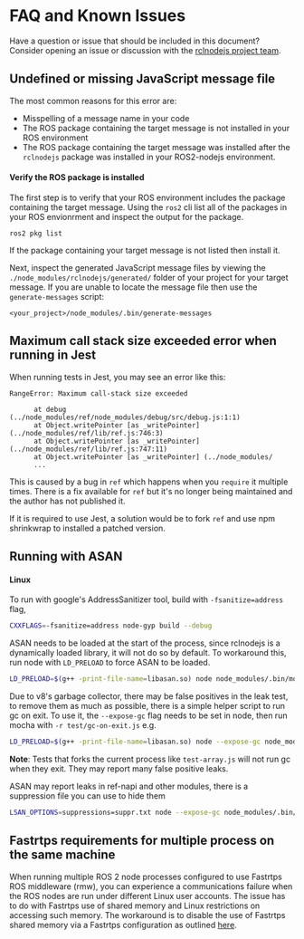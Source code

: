 # FAQ and Known Issues

Have a question or issue that should be included in this document? Consider opening an issue or discussion with the [rclnodejs project team](https://github.com/RobotWebTools/rclnodejs). 

## Undefined or missing JavaScript message file
The most common reasons for this error are:
* Misspelling of a message name in your code
* The ROS package containing the target message is not installed in your ROS environment 
* The ROS package containing the target message was installed after the `rclnodejs` package was installed in your ROS2-nodejs environment.

#### Verify the ROS package is installed
The first step is to verify that your ROS environment includes the package containing the target message. Using the `ros2` cli list all of the packages in your ROS envionrment and inspect the output for the package.
```
ros2 pkg list
```
If the package containing your target message is not listed then install it.

Next, inspect the generated JavaScript message files by viewing the `./node_modules/rclnodejs/generated/` folder of your project for your target message. If you are unable to locate the message file then use the `generate-messages` script:
```
<your_project>/node_modules/.bin/generate-messages
```


## Maximum call stack size exceeded error when running in Jest

When running tests in Jest, you may see an error like this:

```
RangeError: Maximum call-stack size exceeded

      at debug (../node_modules/ref/node_modules/debug/src/debug.js:1:1)
      at Object.writePointer [as _writePointer] (../node_modules/ref/lib/ref.js:746:3)
      at Object.writePointer [as _writePointer] (../node_modules/ref/lib/ref.js:747:11)
      at Object.writePointer [as _writePointer] (../node_modules/
      ...
```

This is caused by a bug in `ref` which happens when you `require` it multiple times. There is a fix available for `ref` but it's no longer being maintained and the author has not published it.

If it is required to use Jest, a solution would be to fork `ref` and use npm shrinkwrap to installed a patched version.

## Running with ASAN

#### Linux

To run with google's AddressSanitizer tool, build with `-fsanitize=address` flag,

```sh
CXXFLAGS=-fsanitize=address node-gyp build --debug
```

ASAN needs to be loaded at the start of the process, since rclnodejs is a dynamically loaded library, it will not do so by default. To workaround this, run node with `LD_PRELOAD` to force ASAN to be loaded.

```sh
LD_PRELOAD=$(g++ -print-file-name=libasan.so) node node_modules/.bin/mocha test/test-publisher.js
```

Due to v8's garbage collector, there may be false positives in the leak test, to remove them as much as possible, there is a simple helper script to run gc on exit. To use it, the `--expose-gc` flag needs to be set in node, then run mocha with `-r test/gc-on-exit.js` e.g.

```sh
LD_PRELOAD=$(g++ -print-file-name=libasan.so) node --expose-gc node_modules/.bin/mocha -r test/gc-on-exit.js test/test-publisher.js
```

**Note**: Tests that forks the current process like `test-array.js` will not run gc when they exit. They may report many false positive leaks.

ASAN may report leaks in ref-napi and other modules, there is a suppression file you can use to hide them

```sh
LSAN_OPTIONS=suppressions=suppr.txt node --expose-gc node_modules/.bin/mocha -r test/gc-on-exit.js test/test-publisher.js
```
## Fastrtps requirements for multiple process on the same machine
When running multiple ROS 2 node processes configured to use Fastrtps ROS middleware (rmw), you can experience a communications failure when the ROS nodes are run under different Linux user accounts. The issue has to do with Fastrtps use of shared memory and Linux restrictions on accessing such memory. The workaround is to disable the use of Fastrtps shared memory via a Fastrtps configuration as outlined [here](https://github.com/eProsima/Fast-DDS/issues/1750).




